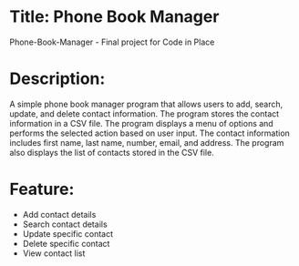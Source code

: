 # Title: Phone Book Manager

Phone-Book-Manager - Final project for Code in Place

# Description: 
A simple phone book manager program that allows users to add, search, update, and delete contact information. The program stores the contact information in a CSV file. The program displays a menu of options and performs the selected action based on user input. The contact information includes first name, last name, number, email, and address. The program also displays the list of contacts stored in the CSV file.

# Feature: 
* Add contact details
* Search contact details
* Update specific contact
* Delete specific contact
* View contact list
